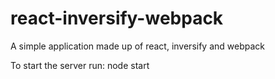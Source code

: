 # react-inversify-webpack
A simple application made up of react, inversify and webpack

To start the server run: node start